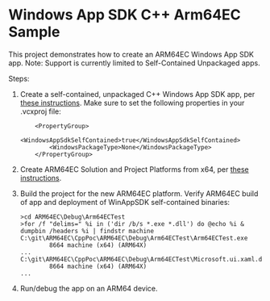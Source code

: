 # Windows App SDK C++ Arm64EC Sample

This project demonstrates how to create an ARM64EC Windows App SDK app.
Note: Support is currently limited to Self-Contained Unpackaged apps.

Steps:

1. Create a self-contained, unpackaged C++ Windows App SDK app, per [these instructions](https://learn.microsoft.com/en-us/windows/apps/windows-app-sdk/deploy-unpackaged-apps#use-the-windows-app-sdk-runtime). Make sure to set the following properties in your .vcxproj file:

    ```MSBuild
        <PropertyGroup>
            <WindowsAppSdkSelfContained>true</WindowsAppSdkSelfContained>
            <WindowsPackageType>None</WindowsPackageType>
        </PropertyGroup>
    ```

1. Create ARM64EC Solution and Project Platforms from x64, per [these instructions](https://learn.microsoft.com/en-us/windows/arm/arm64ec-build#msbuild-projects).

1. Build the project for the new ARM64EC platform.  Verify ARM64EC build of app and deployment of WinAppSDK self-contained binaries:

    ```shell
    >cd ARM64EC\Debug\Arm64ECTest
    >for /f "delims=" %i in ('dir /b/s *.exe *.dll') do @echo %i & dumpbin /headers %i | findstr machine
    C:\git\ARM64EC\CppPoc\ARM64EC\Debug\Arm64ECTest\Arm64ECTest.exe
            8664 machine (x64) (ARM64X)
    ...
    C:\git\ARM64EC\CppPoc\ARM64EC\Debug\Arm64ECTest\Microsoft.ui.xaml.dll
            8664 machine (x64) (ARM64X)
    ...
    ```

1. Run/debug the app on an ARM64 device.
